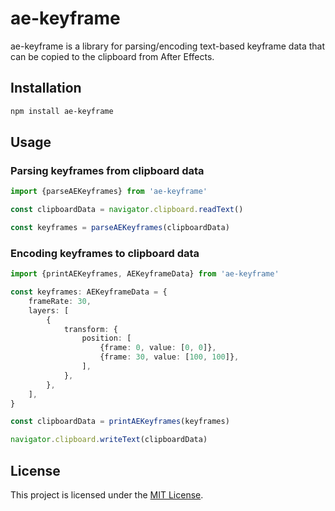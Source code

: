 # ae-keyframe

ae-keyframe is a library for parsing/encoding text-based keyframe data that can be copied to the clipboard from After Effects.

## Installation

```bash
npm install ae-keyframe
```

## Usage

### Parsing keyframes from clipboard data

```ts
import {parseAEKeyframes} from 'ae-keyframe'

const clipboardData = navigator.clipboard.readText()

const keyframes = parseAEKeyframes(clipboardData)
```

### Encoding keyframes to clipboard data

```ts
import {printAEKeyframes, AEKeyframeData} from 'ae-keyframe'

const keyframes: AEKeyframeData = {
	frameRate: 30,
	layers: [
		{
			transform: {
				position: [
					{frame: 0, value: [0, 0]},
					{frame: 30, value: [100, 100]},
				],
			},
		},
	],
}

const clipboardData = printAEKeyframes(keyframes)

navigator.clipboard.writeText(clipboardData)
```

## License

This project is licensed under the [MIT License](LICENSE).

```

```
